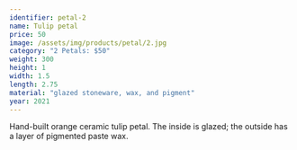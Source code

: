 ```yaml
---
identifier: petal-2
name: Tulip petal
price: 50
image: /assets/img/products/petal/2.jpg
category: "2 Petals: $50"
weight: 300
height: 1
width: 1.5
length: 2.75
material: "glazed stoneware, wax, and pigment"
year: 2021
---
```


Hand-built orange ceramic tulip petal. The inside is glazed; the outside has a layer of pigmented paste wax.